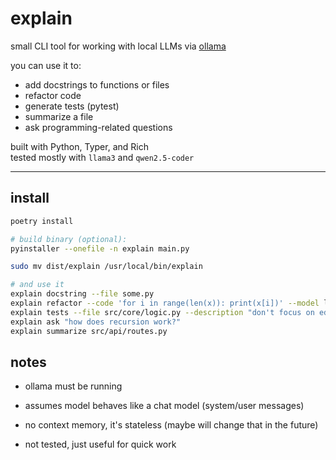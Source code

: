 # explain

small CLI tool for working with local LLMs via [ollama](https://ollama.com)

you can use it to:

- add docstrings to functions or files
- refactor code
- generate tests (pytest)
- summarize a file
- ask programming-related questions

built with Python, Typer, and Rich  
tested mostly with `llama3` and `qwen2.5-coder`

---

## install

```bash
poetry install
```

```bash
# build binary (optional):
pyinstaller --onefile -n explain main.py

sudo mv dist/explain /usr/local/bin/explain

# and use it
explain docstring --file some.py
explain refactor --code 'for i in range(len(x)): print(x[i])' --model llama3
explain tests --file src/core/logic.py --description "don't focus on edge cases"
explain ask "how does recursion work?"
explain summarize src/api/routes.py
```

## notes

- ollama must be running

- assumes model behaves like a chat model (system/user messages)

- no context memory, it's stateless (maybe will change that in the future)

- not tested, just useful for quick work
